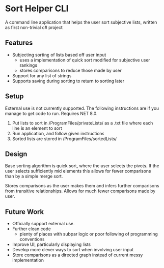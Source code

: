 # Sort Helper CLI

A command line application that helps the user sort subjective lists, written as first non-trivial c# project

## Features
- Subjecting sorting of lists based off user input
    - uses a implementation of quick sort modified for subjective user rankings
    - stores comparisons to reduce those made by user
- Support for any list of strings
- Supports saving during sorting to return to sorting later

## Setup

External use is not currently supported. The following instructions are if you manage to get code to run. Requires NET 8.0.

1. Put lists to sort in /ProgramFiles/privateLists/ as a .txt file where each line is an element to sort
2. Run application, and follow given instructions
3. Sorted lists are stored in /ProgramFiles/sortedLists/

## Design

Base sorting algorithm is quick sort, where the user selects the pivots. If the user selects sufficiently mid elements this allows for fewer comparisons than by a simple merge sort.

Stores comparisons as the user makes them and infers further comparisons from transitive relationships. Allows for much fewer comparisons made by user.

## Future Work
- Officially support external use.
- Further clean code
    - plenty of places with subpar logic or poor following of programming conventions
- Improve UI, particularly displaying lists
- Develop more clever ways to sort when involving user input
- Store comparisons as a directed graph instead of current messy implementation
